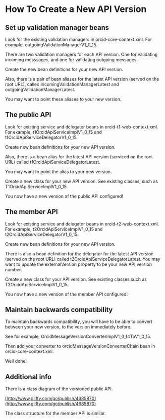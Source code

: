 # How To Create a New API Version

## Set up validation manager beans

Look for the existing validation managers in orcid-core-context.xml. For example, outgoingValidationManagerV1_0_15.

There are two validation managers for each API version. One for validating incoming messsages, and one for validating outgoing messages.

Create the new bean definitions for your new API version.

Also, there is a pair of bean aliases for the latest API version (served on the root URL), called incomingValidationManagerLatest and outgoingValidationManagerLatest.

You may want to point these aliases to your new version.

## The public API

Look for existing service and delegator beans in orcid-t1-web-context.xml. For example, t1OrcidApiServiceImplV1_0_15 and t1OrcidApiServiceDelegatorV1_0_15.

Create new bean definitions for your new API version.

Also, there is a bean alias for the latest API version (serviced on the root URL) called t1OrcidApiServiceDelegatorLatest.

You may want to point the alias to your new version.

Create a new class for your new API version. See existing classes, such as T1OrcidApiServiceImplV1_0_15.

You now have a new version of the public API configured!

## The member API

Look for existing service and delegator beans in orcid-t2-web-context.xml. For example, t2OrcidApiServiceImplV1_0_15 and t2OrcidApiServiceDelegatorV1_0_15.

Create new bean definitions for your new API version.

There is also a bean definition for the delegator for the latest API version (served on the root URL) called t2OrcidApiServiceDelegatorLatest. You may want to update the externalVersion property to be your new API version number.

Create a new class for your API version. See existing classes such as T2OrcidApiServiceImplV1_0_15.

You now have a new version of the member API configured!

## Maintain backwards compatibility

To maintain backwards compatibility, you will have to be able to convert between your new version, to the version immediately before.

See for example, OrcidMessageVersionConverterImplV1_0_14ToV1_0_15.

Then add your converter to orcidMessageVersionConverterChain bean in orcid-core-context.xml.

Well done!

## Additional info

There is a class diagram of the versioned public API.

[http://www.gliffy.com/go/publish/4685870](http://www.gliffy.com/go/publish/4685870)

The class structure for the member API is similar.
